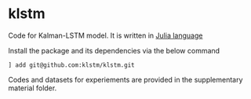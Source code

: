 # klstm
Code for Kalman-LSTM model. It is written in [Julia language](https://julialang.org) 

Install the package and its dependencies via the below command

`] add git@github.com:klstm/klstm.git`

Codes and datasets for experiements are provided in the supplementary material folder.
